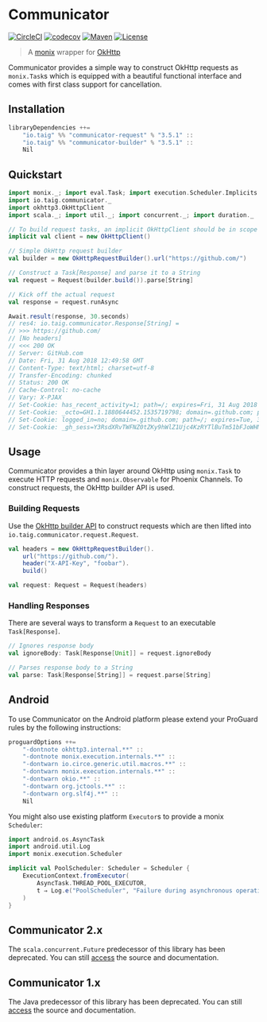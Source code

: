 # Communicator

[![CircleCI](https://circleci.com/gh/Taig/communicator/tree/master.svg?style=shield)](https://circleci.com/gh/Taig/communicator/tree/master)
[![codecov](https://codecov.io/gh/Taig/communicator/branch/master/graph/badge.svg)](https://codecov.io/gh/Taig/communicator)
[![Maven](https://img.shields.io/maven-central/v/io.taig/communicator_2.12.svg)](https://search.maven.org/#search%7Cgav%7C1%7Cg%3A%22io.taig%22%20AND%20a%3A%22communicator_2.12%22)
[![License](https://img.shields.io/badge/license-MIT-blue.svg)](https://raw.githubusercontent.com/Taig/Communicator/master/LICENSE)

> A [monix][1] wrapper for [OkHttp][2]

Communicator provides a simple way to construct OkHttp requests as `monix.Task`s which is equipped with a beautiful functional interface and comes with first class support for cancellation.

## Installation

```scala
libraryDependencies ++=
    "io.taig" %% "communicator-request" % "3.5.1" ::
    "io.taig" %% "communicator-builder" % "3.5.1" ::
    Nil
```

## Quickstart

```scala
import monix._; import eval.Task; import execution.Scheduler.Implicits.global
import io.taig.communicator._
import okhttp3.OkHttpClient
import scala._; import util._; import concurrent._; import duration._

// To build request tasks, an implicit OkHttpClient should be in scope
implicit val client = new OkHttpClient()

// Simple OkHttp request builder
val builder = new OkHttpRequestBuilder().url("https://github.com/")

// Construct a Task[Response] and parse it to a String
val request = Request(builder.build()).parse[String]

// Kick off the actual request
val response = request.runAsync
```

```scala
Await.result(response, 30.seconds)
// res4: io.taig.communicator.Response[String] =
// >>> https://github.com/
// [No headers]
// <<< 200 OK
// Server: GitHub.com
// Date: Fri, 31 Aug 2018 12:49:58 GMT
// Content-Type: text/html; charset=utf-8
// Transfer-Encoding: chunked
// Status: 200 OK
// Cache-Control: no-cache
// Vary: X-PJAX
// Set-Cookie: has_recent_activity=1; path=/; expires=Fri, 31 Aug 2018 13:49:58 -0000
// Set-Cookie: _octo=GH1.1.1880644452.1535719798; domain=.github.com; path=/; expires=Mon, 31 Aug 2020 12:49:58 -0000
// Set-Cookie: logged_in=no; domain=.github.com; path=/; expires=Tue, 31 Aug 2038 12:49:58 -0000; secure; HttpOnly
// Set-Cookie: _gh_sess=Y3RsdXRvTWFNZ0tZKy9hWlZ1Ujc4KzRYTlBuTm51bFJoWHN0TGZzQjJxa0hLQXJ4enhzcTgvOHhuOTFqWW9qcjhDalpML0UvWSt3NzVTWGYyOHIwL283Y0xsQXJkcnVHKy84Uk8zYnVsdmpxNnpoMG5MbXJucTBxNWs3ejI4MVBQO...
```

## Usage

Communicator provides a thin layer around OkHttp using `monix.Task` to execute HTTP requests and `monix.Observable` for Phoenix Channels. To construct requests, the OkHttp builder API is used.

### Building Requests

Use the [OkHttp builder API][2] to construct requests which are then lifted into `io.taig.communicator.request.Request`.

```scala
val headers = new OkHttpRequestBuilder().
    url("https://github.com/").
    header("X-API-Key", "foobar").
    build()

val request: Request = Request(headers)
```

### Handling Responses

There are several ways to transform a `Request` to an executable `Task[Response]`.

```scala
// Ignores response body
val ignoreBody: Task[Response[Unit]] = request.ignoreBody

// Parses response body to a String
val parse: Task[Response[String]] = request.parse[String]
```

## Android

To use Communicator on the Android platform please extend your ProGuard rules by the following instructions:

```scala
proguardOptions ++=
    "-dontnote okhttp3.internal.**" ::
    "-dontnote monix.execution.internals.**" ::
    "-dontwarn io.circe.generic.util.macros.**" ::
    "-dontwarn monix.execution.internals.**" ::
    "-dontwarn okio.**" ::
    "-dontwarn org.jctools.**" ::
    "-dontwarn org.slf4j.**" ::
    Nil
```

You might also use existing platform `Executor`s to provide a monix `Scheduler`:

```scala
import android.os.AsyncTask
import android.util.Log
import monix.execution.Scheduler

implicit val PoolScheduler: Scheduler = Scheduler {
    ExecutionContext.fromExecutor(
        AsyncTask.THREAD_POOL_EXECUTOR,
        t ⇒ Log.e("PoolScheduler", "Failure during asynchronous operation", t)
    )
}
```

## Communicator 2.x

The `scala.concurrent.Future` predecessor of this library has been deprecated. You can still [access][3] the source and documentation.

## Communicator 1.x

The Java predecessor of this library has been deprecated. You can still [access][4] the source and documentation.

[1]: https://monix.io/
[2]: http://square.github.io/okhttp/
[3]: https://github.com/Taig/Communicator/tree/2.3.2
[4]: https://github.com/Taig/Communicator/tree/f820d08b1cc4d77083e384568ce89223e53ab693
